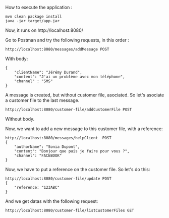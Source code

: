 How to execute the application : 

```
mvn clean package install
java -jar target/app.jar
```

Now, it runs on http://localhost:8080/

Go to Postman and try the following requests, in this order :

```
http://localhost:8080/messages/addMessage POST
```

With body:
```
{
    "clientName": "Jérémy Durand",
    "content": "J'ai un problème avec mon téléphone",
    "channel" : "SMS"
}
```

A message is created, but without customer file, asociated. So let's asociate a customer file to the last message. 
```
http://localhost:8080/customer-file/addCustomerFile POST
```
Without body. 

Now, we want to add a new message to this customer file, with a reference:
```
http://localhost:8080/messages/helpClient  POST
{
    "authorName": "Sonia Dupont",
    "content": "Bonjour que puis je faire pour vous ?",
    "channel": "FACEBOOK"
}
```

Now, we have to put a reference on the customer file. So let's do this:

```
http://localhost:8080/customer-file/update POST
{
    "reference: "123ABC"
}
```

And we get datas with the following request:

```
http://localhost:8080/customer-file/listCustomerFiles GET
```
